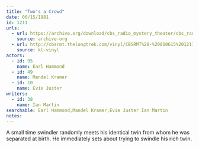 ```yaml
---
title: "Two's a Crowd"
date: 06/15/1981
id: 1211
urls: 
  - url: https://archive.org/download/cbs_radio_mystery_theater/cbs_radio_mystery_theater-1201-1250.zip/cbs_radio_mystery_theater-1201-1250%2Fcbsrmt_1211_twos_a_crowd.mp3
    source: archive-org
  - url: http://cbsrmt.thelongtrek.com/vinyl/CBSRMT%20-%20810615%201211%20Two%27s%20A%20Crowd_afrts.mp3
    source: kl-vinyl
actors:  
  - id: 95
    name: Earl Hammond  
  - id: 49
    name: Mandel Kramer  
  - id: 10
    name: Evie Juster
writers:  
  - id: 38
    name: Ian Martin
searchable: Earl Hammond,Mandel Kramer,Evie Juster Ian Martin
notes:  
---
```

A small time swindler randomly meets his identical twin from whom he was separated at birth. He immediately sets about trying to swindle his rich twin.